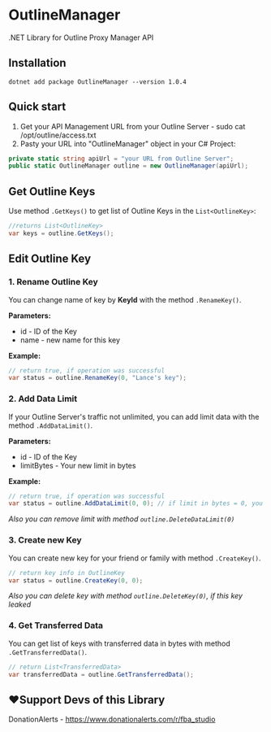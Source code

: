 # OutlineManager
.NET Library for Outline Proxy Manager API

## Installation
```
dotnet add package OutlineManager --version 1.0.4
```

## Quick start
1. Get your API Management URL from your Outline Server - sudo cat /opt/outline/access.txt
2. Pastу your URL into "OutlineManager" object in your C# Project:
```csharp
private static string apiUrl = "your URL from Outline Server";
public static OutlineManager outline = new OutlineManager(apiUrl);
```

## Get Outline Keys
Use method `.GetKeys()` to get list of Outline Keys in the `List<OutlineKey>`:
```csharp
//returns List<OutlineKey>
var keys = outline.GetKeys();
```

## Edit Outline Key
### 1. Rename Outline Key

You can change name of key by **KeyId** with the method `.RenameKey()`.

**Parameters:**
- id - ID of the Key
- name - new name for this key

**Example:**
```csharp
// return true, if operation was successful
var status = outline.RenameKey(0, "Lance's key");
```
### 2. Add Data Limit

If your Outline Server's traffic not unlimited, you can add limit data with the method `.AddDataLimit()`.

**Parameters:**
- id - ID of the Key
- limitBytes - Your new limit in bytes

**Example:**
```csharp
// return true, if operation was successful
var status = outline.AddDataLimit(0, 0); // if limit in bytes = 0, you can't use this key
```
*Also you can remove limit with method `outline.DeleteDataLimit(0)`*

### 3. Create new Key
You can create new key for your friend or family with method `.CreateKey()`.

```csharp
// return key info in OutlineKey
var status = outline.CreateKey(0, 0);
```
*Also you can delete key with method `outline.DeleteKey(0)`, if this key leaked*

### 4. Get Transferred Data
You can get list of keys with transferred data in bytes with method `.GetTransferredData()`.
```csharp
// return List<TransferredData>
var transferredData = outline.GetTransferredData();
```

## ❤️Support Devs of this Library
DonationAlerts - https://www.donationalerts.com/r/fba_studio
